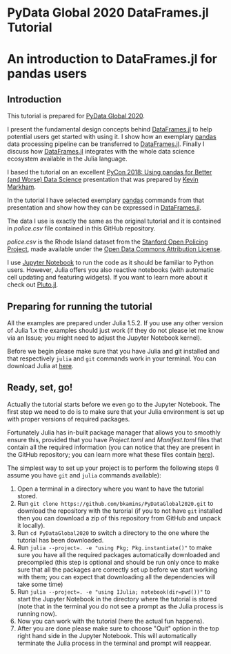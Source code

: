 # PyData Global 2020 DataFrames.jl Tutorial

# An introduction to DataFrames.jl for pandas users

## Introduction

This tutorial is prepared for
[PyData Global 2020](https://global.pydata.org/talks/an-introduction-to-dataframesjl-for-pandas-users).

I present the fundamental design concepts behind
[DataFrames.jl](https://github.com/JuliaData/DataFrames.jl) to help potential
users get started with using it. I show how an exemplary
[pandas](https://pandas.pydata.org/) data processing pipeline can be transferred
to [DataFrames.jl](https://github.com/JuliaData/DataFrames.jl). Finally I
discuss how [DataFrames.jl](https://github.com/JuliaData/DataFrames.jl)
integrates with the whole data science ecosystem available in the Julia
language.

I based the tutorial on an excellent
[PyCon 2018: Using pandas for Better (and Worse) Data Science](https://nbviewer.jupyter.org/github/justmarkham/pycon-2018-tutorial/blob/master/tutorial.ipynb)
presentation that was prepared by [Kevin Markham](https://github.com/justmarkham).

In the tutorial I have selected exemplary [pandas](https://pandas.pydata.org/)
commands from that presentation and show how they can be expressed in
[DataFrames.jl](https://github.com/JuliaData/DataFrames.jl).

The data I use is exactly the same as the original tutorial and it is contained
in *police.csv* file contained in this GitHub repository.

*police.csv* is the Rhode Island dataset from the
[Stanford Open Policing Project](https://openpolicing.stanford.edu/),
made available under the
[Open Data Commons Attribution License](https://opendatacommons.org/licenses/by/summary/).

I use [Jupyter Notebook](https://jupyter.org/) to run the code as it should be
familiar to Python users. However, Julia offers you also reactive notebooks
(with automatic cell updating and featuring widgets). If you want to learn more
about it check out [Pluto.jl](https://github.com/fonsp/Pluto.jl).

## Preparing for running the tutorial

All the examples are prepared under Julia 1.5.2. If you use any other version of
Julia 1.x the examples should just work (if they do not please let me know via
an Issue; you might need to adjust the Jupyter Notebook kernel).

Before we begin please make sure that you have Julia and git installed and that
respectively `julia` and `git` commands work in your terminal. You can download
Julia at [here](https://julialang.org/downloads/).

## Ready, set, go!

Actually the tutorial starts before we even go to the Jupyter Notebook.
The first step we need to do is to make sure that your Julia environment is
set up with proper versions of required packages.

Fortunately Julia has in-built package manager that allows you to smoothly
ensure this, provided that you have *Project.toml* and *Manifest.toml* files
that contain all the required information (you can notice that they are
present in the GitHub repository; you can learn more what these files contain
[here](https://docs.julialang.org/en/v1/stdlib/Pkg/)).

The simplest way to set up your project is to perform the following steps
(I assume you have `git` and `julia` commands available):

1. Open a terminal in a directory where you want to have the tutorial stored.
2. Run `git clone https://github.com/bkamins/PyDataGlobal2020.git`
   to download the repository with the turorial (if you to not have `git`
   installed then you can download a zip of this repository from GitHub and
   unpack it locally).
3. Run `cd PyDataGlobal2020` to switch a directory to the one where the tutorial
   has been downloaded.
4. Run `julia --project=. -e "using Pkg; Pkg.instantiate()"`
   to make sure you have all the required packages automatically downloaded and
   precompiled (this step is optional and should be run only once to make sure
   that all the packages are correctly set up before we start working with them;
   you can expect that downloading all the dependencies will take some time)
5. Run `julia --project=. -e "using IJulia; notebook(dir=pwd())"` to start the
   Jupyter Notebook in the directory where the tutorial is stored (note that
   in the terminal you do not see a prompt as the Julia process is running
   now).
6. Now you can work with the tutorial (here the actual fun happens).
7. After you are done please make sure to choose "Quit" option in the top right
   hand side in the Jupyter Notebook. This will automatically terminate the
   Julia process in the terminal and prompt will reappear.
